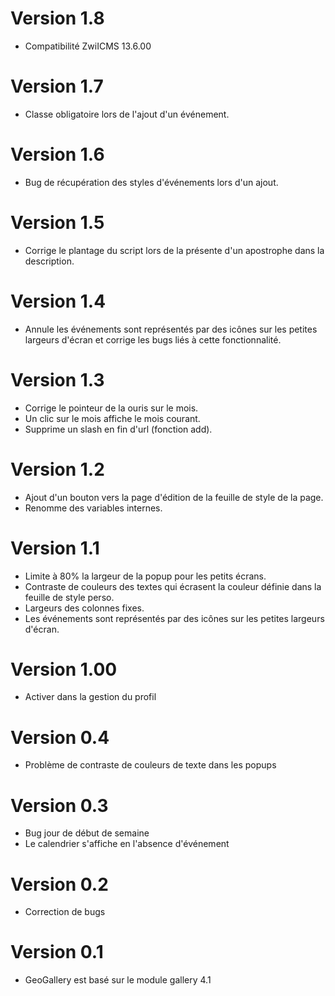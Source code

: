 # Version 1.8
- Compatibilité ZwiICMS 13.6.00
# Version 1.7
- Classe obligatoire lors de l'ajout d'un événement. 
# Version 1.6
- Bug de récupération des styles d'événements lors d'un ajout.
# Version 1.5
- Corrige le plantage du script lors de la présente d'un apostrophe dans la description.
# Version 1.4
- Annule les événements sont représentés par des icônes sur les petites largeurs d'écran et corrige les bugs liés à cette fonctionnalité.
# Version 1.3
- Corrige le pointeur de la ouris sur le mois.
- Un clic sur le mois affiche le mois courant.
- Supprime un slash en fin d'url (fonction add).
# Version 1.2
- Ajout d'un bouton vers la page d'édition de la feuille de style de la page.
- Renomme des variables internes.
# Version 1.1
- Limite à 80% la largeur de la popup pour les petits écrans.
- Contraste de couleurs des textes qui écrasent la couleur définie dans la feuille de style perso.
- Largeurs des colonnes fixes.
- Les événements sont représentés par des icônes sur les petites largeurs d'écran.
# Version 1.00
- Activer dans la gestion du profil
# Version 0.4 
- Problème de contraste de couleurs de texte dans les popups
# Version 0.3
- Bug jour de début de semaine
- Le calendrier s'affiche en l'absence d'événement
# Version 0.2
- Correction de bugs
# Version 0.1
- GeoGallery est basé sur le module gallery 4.1